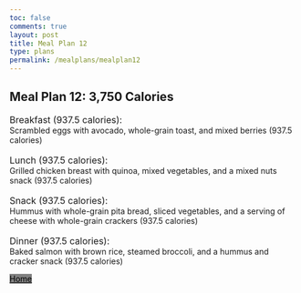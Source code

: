 ```yaml
---
toc: false
comments: true
layout: post
title: Meal Plan 12
type: plans
permalink: /mealplans/mealplan12
---
```


## Meal Plan 12: 3,750 Calories

<span style="font-size: 16px;">Breakfast (937.5 calories):</span>
<br>
Scrambled eggs with avocado, whole-grain toast, and mixed berries (937.5 calories)
<br>
<br>
<span style="font-size: 16px;">Lunch (937.5 calories):</span>
<br>
Grilled chicken breast with quinoa, mixed vegetables, and a mixed nuts snack (937.5 calories)
<br>
<br>
<span style="font-size: 16px;">Snack (937.5 calories):</span>
<br>
Hummus with whole-grain pita bread, sliced vegetables, and a serving of cheese with whole-grain crackers (937.5 calories)
<br>
<br>
<span style="font-size: 16px;">Dinner (937.5 calories):</span>
<br>
Baked salmon with brown rice, steamed broccoli, and a hummus and cracker snack (937.5 calories)

<a href="https://jaydenchen17.github.io/student/" class="button" style="color: black; background-color: grey;">Home</a>